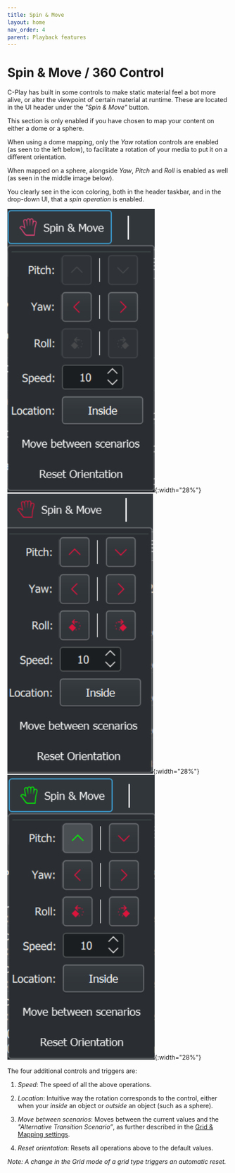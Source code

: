 ```yaml
---
title: Spin & Move
layout: home
nav_order: 4
parent: Playback features
---
```


# Spin & Move / 360 Control

C-Play has built in some controls to make static material feel a bot more alive, or alter the viewpoint of certain material at runtime. These are located in the UI header under the *"Spin & Move"* button.

This section is only enabled if you have chosen to map your content on either a dome or a sphere.

When using a dome mapping, only the *Yaw* rotation controls are enabled (as seen to the left below), to facilitate a rotation of your media to put it on a different orientation.

When mapped on a sphere, alongside *Yaw*, *Pitch* and *Roll* is enabled as well (as seen in the middle image below).

You clearly see in the icon coloring, both in the header taskbar, and in the drop-down UI, that a *spin operation* is enabled.

![Spin Dome Off](../../assets/ui/header_taskbar/spin_dome.png){:width="28%"} &nbsp;&nbsp;&nbsp; ![Spin Sphere Off](../../assets/ui/header_taskbar/spin_sphere.png){:width="28%"} &nbsp;&nbsp;&nbsp; ![Spin Sphere On](../../assets/ui/header_taskbar/spin_sphere_on.png){:width="28%"}

The four additional controls and triggers are:

1. *Speed*: The speed of all the above operations.

1. *Location*: Intuitive way the rotation corresponds to the control, either when your *inside* an object or *outside* an object (such as a sphere).

1. *Move between scenarios*: Moves between the current values and the *"Alternative Transition Scenario”*, as further described in the [Grid & Mapping settings](../settings/grid.md).

1. *Reset orientation*: Resets all operations above to the default values.

*Note: A change in the Grid mode of a grid type triggers an automatic reset.*